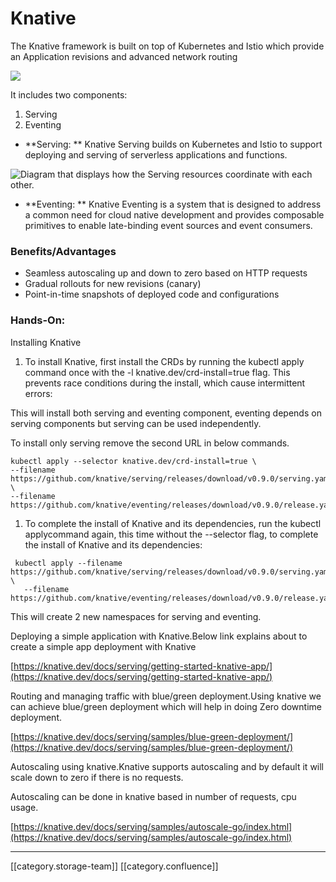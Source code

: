 # Knative

The Knative framework is built on top of Kubernetes and Istio which provide an Application revisions and advanced network routing

![](../../../../DevOpsFull/AllDocs/images/storage)

It includes two components:

1. Serving
2. Eventing

* \*\*Serving:  \*\* Knative Serving builds on Kubernetes and Istio to support deploying and serving of serverless applications and functions.&#x20;

![Diagram that displays how the Serving resources coordinate with each other.](../../../../DevOpsFull/AllDocs/images/storage)

* &#x20; \*\*Eventing: \*\*  Knative Eventing is a system that is designed to address a common need for cloud native development and provides composable primitives to enable late-binding event sources and event consumers.

&#x20;

### Benefits/Advantages

* Seamless autoscaling up and down to zero based on HTTP requests
* Gradual rollouts for new revisions (canary)
* Point-in-time snapshots of deployed code and configurations

### Hands-On:

Installing Knative

1. To install Knative, first install the CRDs by running the kubectl apply command once with the -l knative.dev/crd-install=true flag. This prevents race conditions during the install, which cause intermittent errors:

This will install both serving and eventing component, eventing depends on serving components but serving can be used independently.

To install only serving remove the second URL in below commands.

```
kubectl apply --selector knative.dev/crd-install=true \
--filename https://github.com/knative/serving/releases/download/v0.9.0/serving.yaml \
--filename https://github.com/knative/eventing/releases/download/v0.9.0/release.yaml

```

1. To complete the install of Knative and its dependencies, run the kubectl applycommand again, this time without the --selector flag, to complete the install of Knative and its dependencies:

```
 kubectl apply --filename https://github.com/knative/serving/releases/download/v0.9.0/serving.yaml \
   --filename https://github.com/knative/eventing/releases/download/v0.9.0/release.yaml
```

This will create 2 new namespaces for serving and eventing.

Deploying a simple application with Knative.Below link explains about to create a simple app deployment with Knative

[https://knative.dev/docs/serving/getting-started-knative-app/](https://knative.dev/docs/serving/getting-started-knative-app/)

Routing and managing traffic with blue/green deployment.Using knative we can achieve blue/green deployment which will help in doing Zero downtime deployment.

[https://knative.dev/docs/serving/samples/blue-green-deployment/](https://knative.dev/docs/serving/samples/blue-green-deployment/)

Autoscaling using knative.Knative supports autoscaling and by default it will scale down to zero if there is no requests.

Autoscaling can be done in knative based in number of requests, cpu usage.

[https://knative.dev/docs/serving/samples/autoscale-go/index.html](https://knative.dev/docs/serving/samples/autoscale-go/index.html)

***

\[\[category.storage-team]] \[\[category.confluence]]
